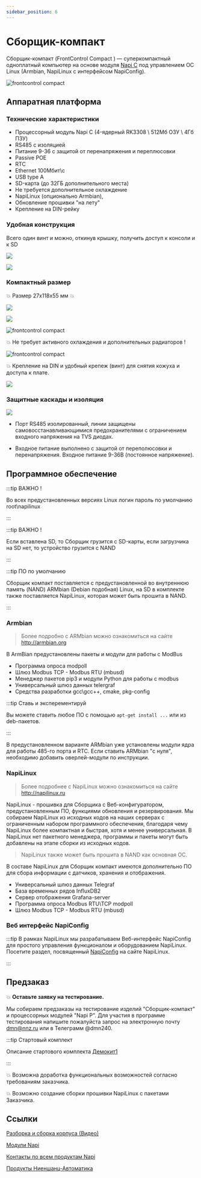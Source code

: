 ```yaml
---
sidebar_position: 6
---
```


# Сборщик-компакт

Сборщик-компакт (FrontControl Compact ) — суперкомпактный одноплатный компьютер на основе модуля [Napi C](/docs/napi-intro) под управлением ОС Linux (Armbian, NapiLinux c интерфейсом NapiConfig).

<!-- ![frontcontrol compact](img-compact/cc1.png) -->
![frontcontrol compact](../img-compact/balck1.jpg)

## Аппаратная платформа

### Технические характеристики

- Процессорный модуль Napi C (4-ядерный RK3308 \ 512Мб ОЗУ \ 4Гб ПЗУ)
- RS485 c изоляцией
- Питание 9-36 с защитой от перенапряжения и переплюсовки
- Passive POE
- RTC
- Ethernet 100Мбит\с
- USB type A
- SD-карта (до 32ГБ дополнительного места)
- Не требуется дополнительное охлаждение
- NapiLinux (опционально Armbian), 
- Обновление прошивки "на лету"
- Крепление на DIN-рейку

### Удобная конструкция

Всего один винт и можно, откинув крышку, получить доступ к консоли и к SD

![](../img-compact/balck2.jpg)

![](../img-compact/balck3.jpg)

### Компактный размер

:boom: Размер 27х118х55 мм :boom:

![](../img-compact/cl4.png)




![](../img-compact/paint1.png)

![frontcontrol compact](../img-compact/c2.png)

:boom: Не требует активного охлаждения и дополнительных радиаторов !

![frontcontrol compact](../img-compact/cl6.png)

:boom: Крепление на DIN и удобный крепеж (винт) для снятия кожуха и доступа к плате.

![](../img-compact/cli4.png)


### Защитные каскады и изоляция

![](../img-compact/c-inside1.png)

- Порт RS485 изолированный, линии защищены самовосстанавливающимися предохранителями с ограничением входного напряжения на TVS диодах.

- Входное питание выполнено с защитой от переполюсовки и перенапряжения. Входное питание 9-36В (постоянное напряжение).

## Программное обеспечение


:::tip ВАЖНО ! 

Во всех предустановленных версиях Linux логин пароль по умолчанию root\napilinux

:::

:::tip ВАЖНО !

 Если вставлена SD, то Сборщик грузится с SD-карты, если загрузчика на SD нет, то устройство грузится с NAND

:::


:::tip ПО по умолчанию

Сборщик компакт поставляется с предустановленной во внутреннюю память (NAND) ARMbian (Debian подобная) Linux, на SD в комплекте также поставляется NapiLinux, которая может быть
прошита в NAND.

:::

### Armbian

> Более подробно с ARMbian можно ознакомиться на сайте http://armbian.org

В ArmBian предустановлены пакеты и модули для работы с ModBus 
- Программа опроса modpoll
- Шлюз Modbus TCP - Modbus RTU (mbusd)
- Менеджер пакетов pip3 и модули Python для работы с modbus
- Универсальный шлюз данных telergraf
- Средства разработки gcc\gcc++, cmake, pkg-config

:::tip Ставь и эксперементируй 

Вы можете ставить любое ПО c помощью `apt-get install ...` или из deb-пакетов.

:::

В предустановленном варианте ARMbian уже установлены модули ядра для работы 485-го порта и RTC. Если ставить ARMbian "с нуля", необходимо добавить оверлей-модули по инструкции.

### NapiLinux

>Более подробнее с NapiLinux можно ознакомиться на сайте http://napilinux.ru

NapiLinux - прошивка для Сборщика с Веб-конфигуратором, предустановленным ПО, функциями обновления и резервирования. Мы собираем NapiLinux из исходных кодов на наших серверах с ограниченным набором программного обеспечения, благодаря чему NapiLinux более компактная и быстрая, хотя и менее универсальная. В NapiLinux нет пакетного менеджера, программы и пакеты могут быть добавлены на этапе сборки из исходных кодов. 

> NapiLinux также может быть прошита в NAND как основная ОС.

В составе NapiLinux для Сборщик компакт имеются дополнительно ПО для сбора информации с датчиков, хранения и отображения.

- Универсальный шлюз данных Telegraf
- База временных рядов InfluxDB2
- Сервер отображения Grafana-server
- Программа опроса Modbus RTU\TCP modpoll
- Шлюз Modbus TCP - Modbus RTU (mbusd)

### Веб интерфейс NapiConfig

:::tip 
В рамках NapiLinux мы разрабатываем Веб-интерфейс NapiConfig для простого управления функционалом и оборудованием NapiLinux. Посетите раздел, посвященный [NapiConfig](https://napilinux.ru/napiConfig) на сайте NapiLinux.

::: 

## Предзаказ

:boom: **Оставьте заявку на тестирование.**

Мы собираем предзаказы на тестирование изделий "Сборщик-компакт" и
процессорных модулей "Napi P". Для участия в программе тестирования напишите пожалуйста запрос на электронную почту dmn@nnz.ru или в Телеграмм @dmn240.

:::tip Стартовый комплект

Описание стартового комплекта [Демокит1](../demokits/demokit1)

:::

:boom: Возможна доработка функциональных возможностей согласно требованиям заказчика.

:boom: Возможно создание сборки прошивки NapiLinux с пакетами Заказчика.

## Ссылки

[Разборка и сборка корпуса (Видео)](https://youtube.com/shorts/Lm_XV_x1xTE?feature=share)

[Модули Napi](/docs/napi-intro)

[Контакты по всем продуктам Napi](/contacts)

[Продукты Ниеншанц-Автоматика](http://www.nnz-ipc.ru)
